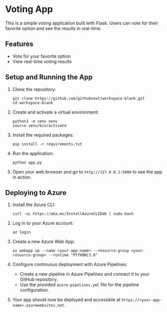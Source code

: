 # Voting App

This is a simple voting application built with Flask. Users can vote for their favorite option and see the results in real-time.

## Features

- Vote for your favorite option
- View real-time voting results

## Setup and Running the App

1. Clone the repository:
   ```
   git clone https://github.com/githubnext/workspace-blank.git
   cd workspace-blank
   ```

2. Create and activate a virtual environment:
   ```
   python3 -m venv venv
   source venv/bin/activate
   ```

3. Install the required packages:
   ```
   pip install -r requirements.txt
   ```

4. Run the application:
   ```
   python app.py
   ```

5. Open your web browser and go to `http://127.0.0.1:5000` to see the app in action.

## Deploying to Azure

1. Install the Azure CLI:
   ```
   curl -sL https://aka.ms/InstallAzureCLIDeb | sudo bash
   ```

2. Log in to your Azure account:
   ```
   az login
   ```

3. Create a new Azure Web App:
   ```
   az webapp up --name <your-app-name> --resource-group <your-resource-group> --runtime "PYTHON|3.8"
   ```

4. Configure continuous deployment with Azure Pipelines:
   - Create a new pipeline in Azure Pipelines and connect it to your GitHub repository.
   - Use the provided `azure-pipelines.yml` file for the pipeline configuration.

5. Your app should now be deployed and accessible at `https://<your-app-name>.azurewebsites.net`.

